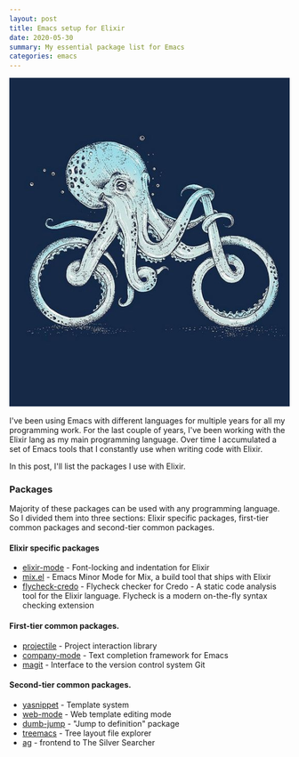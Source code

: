 ```yaml
---
layout: post
title: Emacs setup for Elixir
date: 2020-05-30
summary: My essential package list for Emacs
categories: emacs
---
```


![img](/images/2020-05-30-bicycle.jpg)

I've been using Emacs with different languages for multiple years for all my programming work. For the last couple of years, I've been working with the Elixir lang as my main programming language. Over time I accumulated a set of Emacs tools that I constantly use when writing code with Elixir.

In this post, I'll list the packages I use with Elixir.

### Packages

Majority of these packages can be used with any programming language. So I divided them into three sections: Elixir specific packages, first-tier common packages and second-tier common packages.

#### Elixir specific packages

- [elixir-mode](https://github.com/elixir-editors/emacs-elixir) - Font-locking and indentation for Elixir
- [mix.el](https://github.com/ayrat555/mix.el) - Emacs Minor Mode for Mix, a build tool that ships with Elixir
- [flycheck-credo](https://github.com/aaronjensen/flycheck-credo) - Flycheck checker for Credo - A static code analysis tool for the Elixir language. Flycheck is a modern on-the-fly syntax checking extension

#### First-tier common packages.

- [projectile](https://github.com/bbatsov/projectile) - Project interaction library
- [company-mode](https://github.com/company-mode/company-mode) - Text completion framework for Emacs
- [magit](https://github.com/magit/magit) - Interface to the version control system Git

#### Second-tier common packages.

- [yasnippet](https://github.com/joaotavora/yasnippet) - Template system
- [web-mode](https://github.com/fxbois/web-mode)  - Web template editing mode
- [dumb-jump](https://github.com/jacktasia/dumb-jump) - "Jump to definition" package
- [treemacs](https://github.com/Alexander-Miller/treemacs) - Tree layout file explorer
- [ag](https://github.com/Wilfred/ag.el) - frontend to The Silver Searcher
